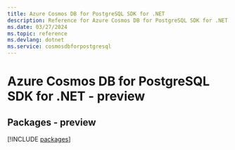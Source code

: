 ```yaml
---
title: Azure Cosmos DB for PostgreSQL SDK for .NET
description: Reference for Azure Cosmos DB for PostgreSQL SDK for .NET
ms.date: 03/27/2024
ms.topic: reference
ms.devlang: dotnet
ms.service: cosmosdbforpostgresql
---
```

# Azure Cosmos DB for PostgreSQL SDK for .NET - preview
## Packages - preview
[!INCLUDE [packages](cosmos-db-for-postgresql-index.md)]